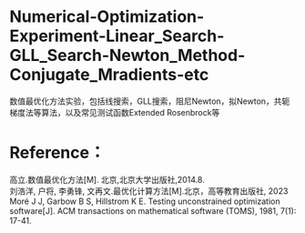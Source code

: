 # Numerical-Optimization-Experiment-Linear_Search-GLL_Search-Newton_Method-Conjugate_Mradients-etc
数值最优化方法实验，包括线搜索，GLL搜索，阻尼Newton，拟Newton，共轭梯度法等算法，以及常见测试函数Extended Rosenbrock等



# Reference：
高立.数值最优化方法[M]. 北京,北京大学出版社,2014.8.<br />
刘浩洋, 户将, 李勇锋, 文再文.最优化计算方法[M].北京，高等教育出版社, 2023  <br />
Moré J J, Garbow B S, Hillstrom K E. Testing unconstrained optimization software[J]. ACM transactions on mathematical software (TOMS), 1981, 7(1): 17-41.

